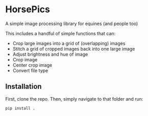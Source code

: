 # HorsePics

A simple image processing library for equines (and people too)

This includes a handful of simple functions that can:

* Crop large images into a grid of (overlapping) images
* Stitch a grid of cropped images back into one large image
* Adjust brightness and hue of image
* Crop image
* Center crop image
* Convert file type

## Installation

First, clone the repo. Then, simply navigate to that folder and run:

```bash
pip install .
```
